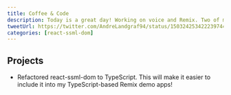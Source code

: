 ```yaml
---
title: Coffee & Code
description: Today is a great day! Working on voice and Remix. Two of my fav topics. And the coffee is good, too!
tweetUrl: https://twitter.com/AndreLandgraf94/status/1503242534222397443
categories: [react-ssml-dom]
---
```


## Projects

- Refactored react-ssml-dom to TypeScript. This will make it easier to include it into my TypeScript-based Remix demo apps!
